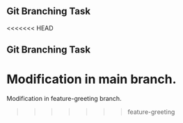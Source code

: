 ## Git Branching Task
<<<<<<< HEAD
## Git Branching Task
Modification in main branch.
=======
Modification in feature-greeting branch.
>>>>>>> feature-greeting

